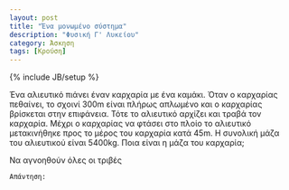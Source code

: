 ```yaml
---
layout: post
title: "Ένα μονωμένο σύστημα"
description: "Φυσική Γ' Λυκείου"
category: Άσκηση
tags: [Κρούση]
---
```

{% include JB/setup %}

Ένα αλιευτικό πιάνει έναν καρχαρία με ένα καμάκι. Όταν ο καρχαρίας πεθαίνει, το σχοινί 300m είναι πλήρως απλωμένο και ο καρχαρίας βρίσκεται στην επιφάνεια. Τότε το αλιευτικό αρχίζει και τραβά τον καρχαρία. Μέχρι ο καρχαρίας να φτάσει στο πλοίο το αλιευτικό μετακινήθηκε προς το μέρος του καρχαρία κατά 45m. Η συνολική μάζα του αλιευτικού είναι 5400kg. Ποια είναι η μάζα του καρχαρία;

Να αγνοηθούν όλες οι τριβές

`Απάντηση:`

